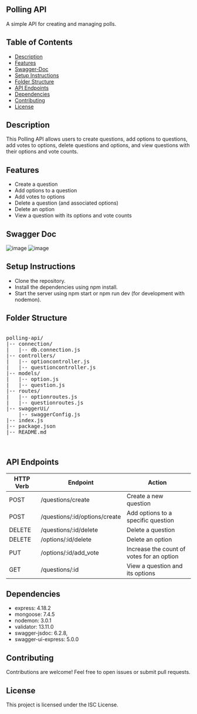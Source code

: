 ## Polling API
A simple API for creating and managing polls.

## Table of Contents

- [Description](#description)
- [Features](#features)
- [Swagger-Doc](#swagger-Doc)
- [Setup Instructions](#setup-instructions)
- [Folder Structure](#folder-structure)
- [API Endpoints](#api-endpoints)
- [Dependencies](#dependencies)
- [Contributing](#contributing)
- [License](#license)




## Description
This Polling API allows users to create questions, add options to questions, add votes to options, delete questions and options, and view questions with their options and vote counts.

## Features
- Create a question
- Add options to a question
- Add votes to options
- Delete a question (and associated options)
- Delete an option
- View a question with its options and vote counts

## Swagger Doc
![image](https://github.com/gauravmittal54/Polling-Api/assets/61792468/d490c13c-edc9-44ed-ac45-d5c614439dbd)
![image](https://github.com/gauravmittal54/Polling-Api/assets/61792468/fdcd5680-d6d6-4f5f-ae95-1e0e9989a773)



## Setup Instructions
- Clone the repository.
- Install the dependencies using npm install.
- Start the server using npm start or npm run dev (for development with nodemon).

## Folder Structure

<pre>

polling-api/
|-- connection/
|   |-- db.connection.js
|-- controllers/
|   |-- optioncontroller.js
|   |-- questioncontroller.js
|-- models/
|   |-- option.js
|   |-- question.js
|-- routes/
|   |-- optionroutes.js
|   |-- questionroutes.js
|-- swaggerUi/
    |-- swaggerConfig.js
|-- index.js
|-- package.json
|-- README.md

  
</pre>

## API Endpoints

| HTTP Verb | Endpoint                               | Action                                              |
| --------- | -------------------------------------- | --------------------------------------------------- |
| POST      | /questions/create                      | Create a new question                              |
| POST      | /questions/:id/options/create          | Add options to a specific question                 |
| DELETE    | /questions/:id/delete                  | Delete a question                                  |
| DELETE    | /options/:id/delete                    | Delete an option                                   |
| PUT       | /options/:id/add_vote                  | Increase the count of votes for an option          |
| GET       | /questions/:id                         | View a question and its options                    |


## Dependencies
- express: 4.18.2
- mongoose: 7.4.5
- nodemon: 3.0.1
- validator: 13.11.0
- swagger-jsdoc: 6.2.8,
- swagger-ui-express: 5.0.0

## Contributing
Contributions are welcome! Feel free to open issues or submit pull requests.

## License
This project is licensed under the ISC License.
